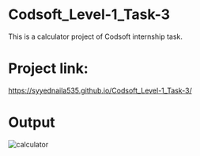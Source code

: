 # Codsoft_Level-1_Task-3
This is a calculator project of Codsoft internship task.
# Project link: 
https://syyednaila535.github.io/Codsoft_Level-1_Task-3/
# Output
![calculator](https://github.com/Syyednaila535/Codsoft_Level-1_Task-3/assets/130342468/ba009b88-30ae-4d36-8f75-65a3496580ee)
